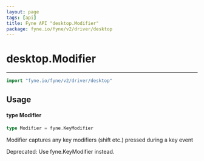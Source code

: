 ```yaml
---
layout: page
tags: [api]
title: Fyne API "desktop.Modifier"
package: fyne.io/fyne/v2/driver/desktop
---
```


# desktop.Modifier
---
```go
import "fyne.io/fyne/v2/driver/desktop"
```

## Usage

#### type Modifier

```go
type Modifier = fyne.KeyModifier
```

Modifier captures any key modifiers (shift etc.) pressed during a key event


<div class="deprecated">
Deprecated: Use fyne.KeyModifier instead.</div>
